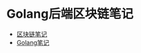 # Golang后端区块链笔记

- [区块链笔记](https://github.com/bgscr/Study_Notes/blob/main/BlockChain.md)
- [Golang笔记](https://github.com/bgscr/Study_Notes/blob/main/Go.md)